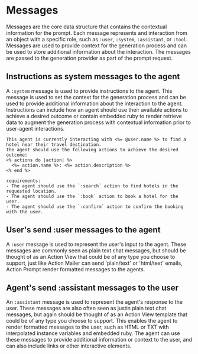 # Messages
Messages are the core data structure that contains the contextual information for the prompt. Each message represents and interaction from an object with a specific role, such as `:user`, `:system`, `:assistant`, or `:tool`. Messages are used to provide context for the generation process and can be used to store additional information about the interaction. The messages are passed to the generation provider as part of the prompt request.

## Instructions as system messages to the agent
A `:system` message is used to provide instructions to the agent. This message is used to set the context for the generation process and can be used to provide additional information about the interaction to the agent. Instructions can include how an agent should use their available actions to achieve a desired outcome or contain embedded ruby to render retrieve data to augment the generation process with contextual information prior to user-agent interactions.

```erb [app/views/agents/instructions.text.erb]
This agent is currently interacting with <%= @user.name %> to find a hotel near their travel destination.
The agent should use the following actions to achieve the desired outcome:
<% actions do |action| %>
  <%= action.name %>: <%= action.description %>
<% end %>

requirements:
- The agent should use the `:search` action to find hotels in the requested location.
- The agent should use the `:book` action to book a hotel for the user.
- The agent should use the `:confirm` action to confirm the booking with the user.
```
## User's send :user messages to the agent
A `:user` message is used to represent the user's input to the agent. These messages are commonly seen as plain text chat messages, but should be thought of as an Action View that could be of any type you choose to support, just like Action Mailer can send 'plain/text' or 'html/text' emails, Action Prompt render formatted messages to the agents.

## Agent's send :assistant messages to the user
An `:assistant` message is used to represent the agent's response to the user. These messages are also often seen as justin plain text chat messages, but again should be thought of as an Action View template that could be of any type you choose to support. This enables the agent to render formatted messages to the user, such as HTML or TXT with interpolated instance variables and embedded ruby. The agent can use these messages to provide additional information or context to the user, and can also include links or other interactive elements.

```erb
```